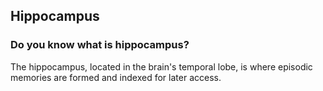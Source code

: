 ## Hippocampus 

### Do you know what is hippocampus? ###

The hippocampus, located in the brain's temporal lobe, is where episodic memories are formed and indexed for later access.